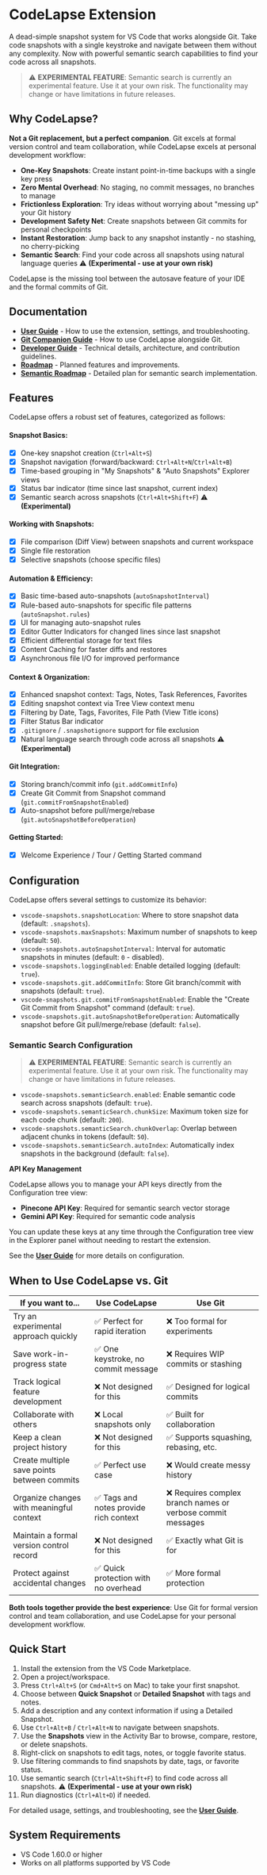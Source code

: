 # CodeLapse Extension

A dead-simple snapshot system for VS Code that works alongside Git. Take code snapshots with a single keystroke and navigate between them without any complexity. Now with powerful semantic search capabilities to find your code across all snapshots.

> ⚠️ **EXPERIMENTAL FEATURE**: Semantic search is currently an experimental feature. Use it at your own risk. The functionality may change or have limitations in future releases.

## Why CodeLapse?

**Not a Git replacement, but a perfect companion**. Git excels at formal version control and team collaboration, while CodeLapse excels at personal development workflow:

- **One-Key Snapshots**: Create instant point-in-time backups with a single key press
- **Zero Mental Overhead**: No staging, no commit messages, no branches to manage
- **Frictionless Exploration**: Try ideas without worrying about "messing up" your Git history
- **Development Safety Net**: Create snapshots between Git commits for personal checkpoints
- **Instant Restoration**: Jump back to any snapshot instantly - no stashing, no cherry-picking
- **Semantic Search**: Find your code across all snapshots using natural language queries ⚠️ **(Experimental - use at your own risk)**

CodeLapse is the missing tool between the autosave feature of your IDE and the formal commits of Git.

## Documentation

- **[User Guide](docs/USER_GUIDE.md)** - How to use the extension, settings, and troubleshooting.
- **[Git Companion Guide](docs/GIT_COMPANION.md)** - How to use CodeLapse alongside Git.
- **[Developer Guide](docs/DEVELOPER_GUIDE.md)** - Technical details, architecture, and contribution guidelines.
- **[Roadmap](docs/ROADMAP.md)** - Planned features and improvements.
- **[Semantic Roadmap](docs/SEMANTIC_ROADMAP.md)** - Detailed plan for semantic search implementation.

## Features

CodeLapse offers a robust set of features, categorized as follows:

#### Snapshot Basics:

- [x] One-key snapshot creation (`Ctrl+Alt+S`)
- [x] Snapshot navigation (forward/backward: `Ctrl+Alt+N`/`Ctrl+Alt+B`)
- [x] Time-based grouping in "My Snapshots" & "Auto Snapshots" Explorer views
- [x] Status bar indicator (time since last snapshot, current index)
- [x] Semantic search across snapshots (`Ctrl+Alt+Shift+F`) ⚠️ **(Experimental)**

#### Working with Snapshots:

- [x] File comparison (Diff View) between snapshots and current workspace
- [x] Single file restoration
- [x] Selective snapshots (choose specific files)

#### Automation & Efficiency:

- [x] Basic time-based auto-snapshots (`autoSnapshotInterval`)
- [x] Rule-based auto-snapshots for specific file patterns (`autoSnapshot.rules`)
- [x] UI for managing auto-snapshot rules
- [x] Editor Gutter Indicators for changed lines since last snapshot
- [x] Efficient differential storage for text files
- [x] Content Caching for faster diffs and restores
- [x] Asynchronous file I/O for improved performance

#### Context & Organization:

- [x] Enhanced snapshot context: Tags, Notes, Task References, Favorites
- [x] Editing snapshot context via Tree View context menu
- [x] Filtering by Date, Tags, Favorites, File Path (View Title icons)
- [x] Filter Status Bar indicator
- [x] `.gitignore` / `.snapshotignore` support for file exclusion
- [x] Natural language search through code across all snapshots ⚠️ **(Experimental)**

#### Git Integration:

- [x] Storing branch/commit info (`git.addCommitInfo`)
- [x] Create Git Commit from Snapshot command (`git.commitFromSnapshotEnabled`)
- [x] Auto-snapshot before pull/merge/rebase (`git.autoSnapshotBeforeOperation`)

#### Getting Started:

- [x] Welcome Experience / Tour / Getting Started command

## Configuration

CodeLapse offers several settings to customize its behavior:

- `vscode-snapshots.snapshotLocation`: Where to store snapshot data (default: `.snapshots`).
- `vscode-snapshots.maxSnapshots`: Maximum number of snapshots to keep (default: `50`).
- `vscode-snapshots.autoSnapshotInterval`: Interval for automatic snapshots in minutes (default: `0` - disabled).
- `vscode-snapshots.loggingEnabled`: Enable detailed logging (default: `true`).
- `vscode-snapshots.git.addCommitInfo`: Store Git branch/commit with snapshots (default: `true`).
- `vscode-snapshots.git.commitFromSnapshotEnabled`: Enable the "Create Git Commit from Snapshot" command (default: `true`).
- `vscode-snapshots.git.autoSnapshotBeforeOperation`: Automatically snapshot before Git pull/merge/rebase (default: `false`).

### Semantic Search Configuration

> ⚠️ **EXPERIMENTAL FEATURE**: Semantic search is currently an experimental feature. Use it at your own risk. The functionality may change or have limitations in future releases.

- `vscode-snapshots.semanticSearch.enabled`: Enable semantic code search across snapshots (default: `true`).
- `vscode-snapshots.semanticSearch.chunkSize`: Maximum token size for each code chunk (default: `200`).
- `vscode-snapshots.semanticSearch.chunkOverlap`: Overlap between adjacent chunks in tokens (default: `50`).
- `vscode-snapshots.semanticSearch.autoIndex`: Automatically index snapshots in the background (default: `false`).

**API Key Management**

CodeLapse allows you to manage your API keys directly from the Configuration tree view:

- **Pinecone API Key**: Required for semantic search vector storage
- **Gemini API Key**: Required for semantic code analysis

You can update these keys at any time through the Configuration tree view in the Explorer panel without needing to restart the extension.

See the **[User Guide](docs/USER_GUIDE.md)** for more details on configuration.

## When to Use CodeLapse vs. Git

| If you want to...                           | Use CodeLapse                     | Use Git                                                     |
| ------------------------------------------- | -------------------------------------- | ----------------------------------------------------------- |
| Try an experimental approach quickly        | ✅ Perfect for rapid iteration         | ❌ Too formal for experiments                               |
| Save work-in-progress state                 | ✅ One keystroke, no commit message    | ❌ Requires WIP commits or stashing                         |
| Track logical feature development           | ❌ Not designed for this               | ✅ Designed for logical commits                             |
| Collaborate with others                     | ❌ Local snapshots only                | ✅ Built for collaboration                                  |
| Keep a clean project history                | ❌ Not designed for this               | ✅ Supports squashing, rebasing, etc.                       |
| Create multiple save points between commits | ✅ Perfect use case                    | ❌ Would create messy history                               |
| Organize changes with meaningful context    | ✅ Tags and notes provide rich context | ❌ Requires complex branch names or verbose commit messages |
| Maintain a formal version control record    | ❌ Not designed for this               | ✅ Exactly what Git is for                                  |
| Protect against accidental changes          | ✅ Quick protection with no overhead   | ✅ More formal protection                                   |

**Both tools together provide the best experience**: Use Git for formal version control and team collaboration, and use CodeLapse for your personal development workflow.

## Quick Start

1. Install the extension from the VS Code Marketplace.
2. Open a project/workspace.
3. Press `Ctrl+Alt+S` (or `Cmd+Alt+S` on Mac) to take your first snapshot.
4. Choose between **Quick Snapshot** or **Detailed Snapshot** with tags and notes.
5. Add a description and any context information if using a Detailed Snapshot.
6. Use `Ctrl+Alt+B` / `Ctrl+Alt+N` to navigate between snapshots.
7. Use the **Snapshots** view in the Activity Bar to browse, compare, restore, or delete snapshots.
8. Right-click on snapshots to edit tags, notes, or toggle favorite status.
9. Use filtering commands to find snapshots by date, tags, or favorite status.
10. Use semantic search (`Ctrl+Alt+Shift+F`) to find code across all snapshots. ⚠️ **(Experimental - use at your own risk)**
11. Run diagnostics (`Ctrl+Alt+D`) if needed.

For detailed usage, settings, and troubleshooting, see the **[User Guide](docs/USER_GUIDE.md)**.

## System Requirements

- VS Code 1.60.0 or higher
- Works on all platforms supported by VS Code
